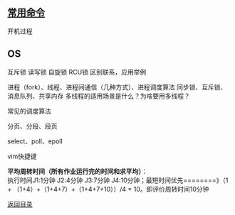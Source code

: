 ## [常用命令](./../Linux/command.md)

开机过程

## OS

互斥锁 读写锁  自旋锁  RCU锁     区别联系，应用举例  

进程（fork）、线程、进程间通信（几种方式）、进程调度算法 同步锁、互斥锁、消息队列、共享内存
 多线程的适用场景是什么？为啥要用多线程？

常见的调度算法

分页、分段、段页

select、poll、epoll

vim快捷键

**平均周转时间（所有作业运行完的时间和求平均）**：<br>执行时间J1:1分钟 J2:4分钟 J3:7分钟 J4:10分钟；最短时间优先========》（1 + （1+4）+（1+4+7）+（1+4+7+10））/4 = 10。即评价周转时间10分钟

[返回目录](README.md)